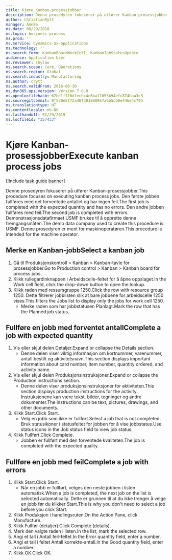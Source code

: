 ```yaml
---
title: Kjøre Kanban-prosessjobber
description: Denne prosedyren fokuserer på utfører Kanban-prosessjobber.
author: ChristianRytt
manager: AnnBe
ms.date: 08/29/2018
ms.topic: business-process
ms.prod: ''
ms.service: dynamics-ax-applications
ms.technology: ''
ms.search.form: KanbanBoardWorkCell, KanbanJobStatusUpdate
audience: Application User
ms.reviewer: shylaw
ms.search.scope: Core, Operations
ms.search.region: Global
ms.search.industry: Manufacturing
ms.author: crytt
ms.search.validFrom: 2016-06-30
ms.dyn365.ops.version: Version 7.0.0
ms.openlocfilehash: 62be1f116dfecbc4c6ba11053b94efc874baa3e3
ms.sourcegitcommit: 0f530e5f72a40f383868957a6b5cb0e446e4c795
ms.translationtype: HT
ms.contentlocale: nb-NO
ms.lasthandoff: 01/29/2019
ms.locfileid: "357433"
---
```

# <a name="execute-kanban-process-jobs"></a><span data-ttu-id="bd7fc-103">Kjøre Kanban-prosessjobber</span><span class="sxs-lookup"><span data-stu-id="bd7fc-103">Execute kanban process jobs</span></span>

[!include [task guide banner](../../includes/task-guide-banner.md)]

<span data-ttu-id="bd7fc-104">Denne prosedyren fokuserer på utfører Kanban-prosessjobber.</span><span class="sxs-lookup"><span data-stu-id="bd7fc-104">This procedure focuses on executing kanban process jobs.</span></span> <span data-ttu-id="bd7fc-105">Den første jobben fullføres med det forventede antallet og har ingen feil.</span><span class="sxs-lookup"><span data-stu-id="bd7fc-105">The first job is completed with the expected quantity and has no errors.</span></span> <span data-ttu-id="bd7fc-106">Den andre jobben fullføres med feil.</span><span class="sxs-lookup"><span data-stu-id="bd7fc-106">The second job is completed with errors.</span></span> <span data-ttu-id="bd7fc-107">Demonstrasjonsdatafirmaet USMF brukes til å opprette denne fremgangsmåten.</span><span class="sxs-lookup"><span data-stu-id="bd7fc-107">The demo data company used to create this procedure is USMF.</span></span> <span data-ttu-id="bd7fc-108">Denne prosedyren er ment for maskinoperatøren.</span><span class="sxs-lookup"><span data-stu-id="bd7fc-108">This procedure is intended for the machine operator.</span></span>


## <a name="select-a-kanban-job"></a><span data-ttu-id="bd7fc-109">Merke en Kanban-jobb</span><span class="sxs-lookup"><span data-stu-id="bd7fc-109">Select a kanban job</span></span>
1. <span data-ttu-id="bd7fc-110">Gå til Produksjonskontroll > Kanban > Kanban-tavle for prosessjobber.</span><span class="sxs-lookup"><span data-stu-id="bd7fc-110">Go to Production control > Kanban > Kanban board for process jobs.</span></span>
2. <span data-ttu-id="bd7fc-111">Klikk rullegardinknappen i Arbeidscelle-feltet for å åpne oppslaget.</span><span class="sxs-lookup"><span data-stu-id="bd7fc-111">In the Work cell field, click the drop-down button to open the lookup.</span></span>
3. <span data-ttu-id="bd7fc-112">Klikk raden med ressursgruppe 1250.</span><span class="sxs-lookup"><span data-stu-id="bd7fc-112">Click the row with resource group 1250.</span></span> <span data-ttu-id="bd7fc-113">Dette filtrerer jobblisten slik at bare jobbene for arbeidscelle 1250 vises.</span><span class="sxs-lookup"><span data-stu-id="bd7fc-113">This filters the Jobs list to display only the jobs for work cell 1250.</span></span>
    * <span data-ttu-id="bd7fc-114">Merke raden som har jobbstatusen Planlagt.</span><span class="sxs-lookup"><span data-stu-id="bd7fc-114">Mark the row that has the Planned job status.</span></span>  

## <a name="complete-a-job-with-expected-quantity"></a><span data-ttu-id="bd7fc-115">Fullføre en jobb med forventet antall</span><span class="sxs-lookup"><span data-stu-id="bd7fc-115">Complete a job with expected quantity</span></span>
1. <span data-ttu-id="bd7fc-116">Vis eller skjul delen Detaljer.</span><span class="sxs-lookup"><span data-stu-id="bd7fc-116">Expand or collapse the Details section.</span></span>
    * <span data-ttu-id="bd7fc-117">Denne delen viser viktig informasjon om kortnummer, varenummer, antall bestilt og aktivitetsnavn.</span><span class="sxs-lookup"><span data-stu-id="bd7fc-117">This section displays important information about card number, item number, quantity ordered, and activity name.</span></span>  
2. <span data-ttu-id="bd7fc-118">Vis eller skjul delen Produksjonsinstruksjoner.</span><span class="sxs-lookup"><span data-stu-id="bd7fc-118">Expand or collapse the Production instructions section.</span></span>
    * <span data-ttu-id="bd7fc-119">Denne delen viser produksjonsinstruksjoner for aktiviteten.</span><span class="sxs-lookup"><span data-stu-id="bd7fc-119">This section displays production instructions for the activity.</span></span> <span data-ttu-id="bd7fc-120">Instruksjonene kan være tekst, bilder, tegninger og andre dokumenter.</span><span class="sxs-lookup"><span data-stu-id="bd7fc-120">The instructions can be text, pictures, drawings, and other documents.</span></span>  
3. <span data-ttu-id="bd7fc-121">Klikk Start.</span><span class="sxs-lookup"><span data-stu-id="bd7fc-121">Click Start.</span></span>
    * <span data-ttu-id="bd7fc-122">Velg en jobb som ikke er fullført.</span><span class="sxs-lookup"><span data-stu-id="bd7fc-122">Select a job that is not completed.</span></span> <span data-ttu-id="bd7fc-123">Bruk statusikoner i statusfeltet for jobben for å vise jobbstatus.</span><span class="sxs-lookup"><span data-stu-id="bd7fc-123">Use status icons in the Job status field to view job status.</span></span>      
4. <span data-ttu-id="bd7fc-124">Klikk Fullført.</span><span class="sxs-lookup"><span data-stu-id="bd7fc-124">Click Complete.</span></span>
    * <span data-ttu-id="bd7fc-125">Jobben er fullført med den forventede kvaliteten.</span><span class="sxs-lookup"><span data-stu-id="bd7fc-125">The job is completed with the expected quality.</span></span>  

## <a name="complete-a-job-with-errors"></a><span data-ttu-id="bd7fc-126">Fullføre en jobb med feil</span><span class="sxs-lookup"><span data-stu-id="bd7fc-126">Complete a job with errors</span></span>
1. <span data-ttu-id="bd7fc-127">Klikk Start.</span><span class="sxs-lookup"><span data-stu-id="bd7fc-127">Click Start.</span></span>
    * <span data-ttu-id="bd7fc-128">Når en jobb er fullført, velges den neste jobben i listen automatisk.</span><span class="sxs-lookup"><span data-stu-id="bd7fc-128">When a job is completed, the next job on the list is selected automatically.</span></span> <span data-ttu-id="bd7fc-129">Dette er grunnen til at du ikke trenger å velge en jobb før du klikker Start.</span><span class="sxs-lookup"><span data-stu-id="bd7fc-129">This is why you don't need to select a job before you click Start.</span></span>  
2. <span data-ttu-id="bd7fc-130">Klikk Produksjon i handlingsruten.</span><span class="sxs-lookup"><span data-stu-id="bd7fc-130">On the Action Pane, click Manufacture.</span></span>
3. <span data-ttu-id="bd7fc-131">Klikk Fullfør (detaljer).</span><span class="sxs-lookup"><span data-stu-id="bd7fc-131">Click Complete (details).</span></span>
4. <span data-ttu-id="bd7fc-132">Merk den valgte raden i listen.</span><span class="sxs-lookup"><span data-stu-id="bd7fc-132">In the list, mark the selected row.</span></span>
5. <span data-ttu-id="bd7fc-133">Angi et tall i Antall feil-feltet.</span><span class="sxs-lookup"><span data-stu-id="bd7fc-133">In the Error quantity field, enter a number.</span></span>
6. <span data-ttu-id="bd7fc-134">Angi et tall i feltet Antall korrekte-antall.</span><span class="sxs-lookup"><span data-stu-id="bd7fc-134">In the Good quantity field, enter a number.</span></span>
7. <span data-ttu-id="bd7fc-135">Klikk OK.</span><span class="sxs-lookup"><span data-stu-id="bd7fc-135">Click OK.</span></span>

